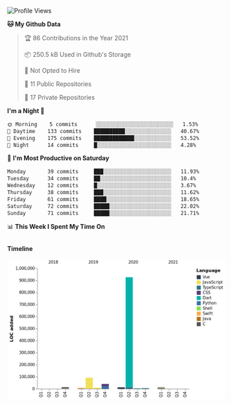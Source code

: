 <!--START_SECTION:waka-->
![Profile Views](http://img.shields.io/badge/Profile%20Views-27-blue)

**🐱 My Github Data** 

> 🏆 86 Contributions in the Year 2021
 > 
> 📦 250.5 kB Used in Github's Storage 
 > 
> 🚫 Not Opted to Hire
 > 
> 📜 11 Public Repositories 
 > 
> 🔑 17 Private Repositories  
 > 
**I'm a Night 🦉** 

```text
🌞 Morning    5 commits      ░░░░░░░░░░░░░░░░░░░░░░░░░   1.53% 
🌆 Daytime    133 commits    ██████████░░░░░░░░░░░░░░░   40.67% 
🌃 Evening    175 commits    █████████████░░░░░░░░░░░░   53.52% 
🌙 Night      14 commits     █░░░░░░░░░░░░░░░░░░░░░░░░   4.28%

```
📅 **I'm Most Productive on Saturday** 

```text
Monday       39 commits     ███░░░░░░░░░░░░░░░░░░░░░░   11.93% 
Tuesday      34 commits     ██░░░░░░░░░░░░░░░░░░░░░░░   10.4% 
Wednesday    12 commits     █░░░░░░░░░░░░░░░░░░░░░░░░   3.67% 
Thursday     38 commits     ███░░░░░░░░░░░░░░░░░░░░░░   11.62% 
Friday       61 commits     ████░░░░░░░░░░░░░░░░░░░░░   18.65% 
Saturday     72 commits     █████░░░░░░░░░░░░░░░░░░░░   22.02% 
Sunday       71 commits     █████░░░░░░░░░░░░░░░░░░░░   21.71%

```


📊 **This Week I Spent My Time On** 

```text
```

**Timeline**

![Chart not found](https://raw.githubusercontent.com/johann-lr/johann-lr/master/charts/bar_graph.png) 


<!--END_SECTION:waka-->
